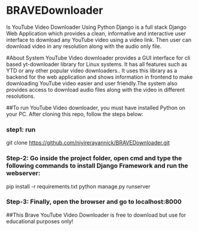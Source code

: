 # BRAVEDownloader
Is YouTube Video Downloader Using Python Django is a full stack Django Web Application which provides a clean, informative and interactive user interface to download any YouTube video using a video link. Then user can download video in any resolution along with the audio only file.

#About System
YouTube Video downloader provides a GUI interface for cli based yt-downloader library for Linux systems. It has all features such as YTD or any other popular video downloaders.. It uses this library as a backend for the web application and shows information in frontend to make downloading YouTube video easier and user friendly.The system also provides access to download audio files along with the video in different resolutions.

##To run YouTube Video downloader, you must have installed Python on your PC. After cloning this repo, follow the steps below:

### step1: run
git clone https://github.com/niyirerayannick/BRAVEDownloader.git
### Step-2: Go inside the project folder, open cmd and type the following commands to install Django Framework and run the webserver:
pip install -r requirements.txt
python manage.py runserver
### Step-3: Finally, open the browser and go to localhost:8000

##This Brave YouTube Video Downloader is free to download but use for educational purposes only!
